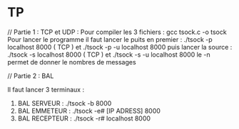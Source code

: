 # TP
// Partie 1 : TCP et UDP : 
Pour compiler les 3 fichiers : gcc tsock.c -o tsock 
Pour lancer le programme il faut lancer le puits en premier : ./tsock -p localhost 8000 ( TCP ) et ./tsock -p -u localhost 8000
                         puis lancer la source : ./tsock -s localhost 8000 ( TCP ) et ./tsock -s -u localhost 8000
le -n permet de donner le nombres de messages

// Partie 2 : BAL 

Il faut lancer 3 terminaux : 
 1) BAL SERVEUR : ./tsock -b 8000
 2) BAL EMMETEUR : ./tsock -e# [IP ADRESS] 8000
 3) BAL RECEPTEUR : ./tsock -r# localhost 8000 
